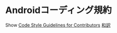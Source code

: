 # Androidコーディング規約

Show [Code Style Guidelines for Contributors](http://source.android.com/source/code-style.html)
[和訳](http://www.textdrop.net/android/code-style-ja.html)

